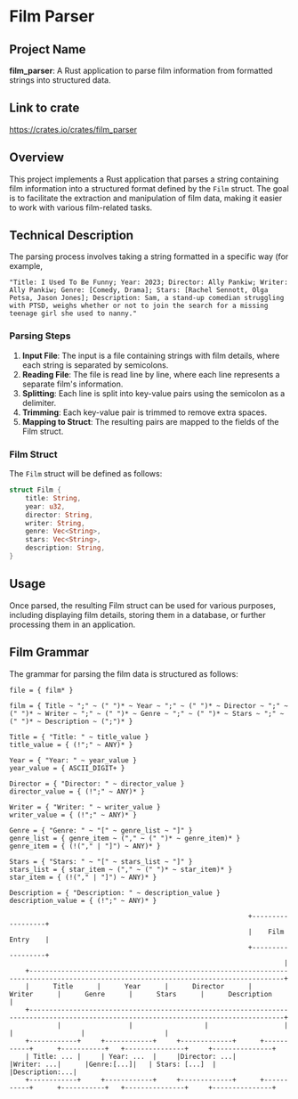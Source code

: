 # Film Parser

## Project Name
**film_parser**: A Rust application to parse film information from formatted strings into structured data.

## Link to crate
https://crates.io/crates/film_parser

## Overview
This project implements a Rust application that parses a string containing film information into a structured format defined by the `Film` struct. The goal is to facilitate the extraction and manipulation of film data, making it easier to work with various film-related tasks.

## Technical Description
The parsing process involves taking a string formatted in a specific way (for example,
```text
"Title: I Used To Be Funny; Year: 2023; Director: Ally Pankiw; Writer: Ally Pankiw; Genre: [Comedy, Drama]; Stars: [Rachel Sennott, Olga Petsa, Jason Jones]; Description: Sam, a stand-up comedian struggling with PTSD, weighs whether or not to join the search for a missing teenage girl she used to nanny."
```

### Parsing Steps
1. **Input File**: The input is a file containing strings with film details, where each string is separated by semicolons.
2. **Reading File**: The file is read line by line, where each line represents a separate film's information.
3. **Splitting**: Each line is split into key-value pairs using the semicolon as a delimiter.
4. **Trimming**: Each key-value pair is trimmed to remove extra spaces.
5. **Mapping to Struct**: The resulting pairs are mapped to the fields of the Film struct.

### Film Struct
The `Film` struct will be defined as follows:
```rust
struct Film {
    title: String,
    year: u32,
    director: String,
    writer: String,
    genre: Vec<String>,
    stars: Vec<String>,
    description: String,
}
```

## Usage
Once parsed, the resulting Film struct can be used for various purposes, including displaying film details, storing them in a database, or further processing them in an application.

## Film Grammar
The grammar for parsing the film data is structured as follows:
```text
file = { film* }

film = { Title ~ ";" ~ (" ")* ~ Year ~ ";" ~ (" ")* ~ Director ~ ";" ~ (" ")* ~ Writer ~ ";" ~ (" ")* ~ Genre ~ ";" ~ (" ")* ~ Stars ~ ";" ~ (" ")* ~ Description ~ (";")* }

Title = { "Title: " ~ title_value }
title_value = { (!";" ~ ANY)* }

Year = { "Year: " ~ year_value }
year_value = { ASCII_DIGIT+ }

Director = { "Director: " ~ director_value }
director_value = { (!";" ~ ANY)* }

Writer = { "Writer: " ~ writer_value }
writer_value = { (!";" ~ ANY)* }

Genre = { "Genre: " ~ "[" ~ genre_list ~ "]" }
genre_list = { genre_item ~ ("," ~ (" ")* ~ genre_item)* }
genre_item = { (!("," | "]") ~ ANY)* }

Stars = { "Stars: " ~ "[" ~ stars_list ~ "]" }
stars_list = { star_item ~ ("," ~ (" ")* ~ star_item)* }
star_item = { (!("," | "]") ~ ANY)* }

Description = { "Description: " ~ description_value }
description_value = { (!";" ~ ANY)* }
```

```text
                                                            +------------------+
                                                            |    Film Entry    |
                                                            +------------------+
                                                                     |
    +--------------------------------------------------------------------------------------------------------------------------------------+
    |      Title      |      Year      |      Director      |      Writer      |      Genre      |      Stars      |      Description      |
    +--------------------------------------------------------------------------------------------------------------------------------------+
            |                 |                  |                   |                  |                 |                    |
    +------------+     +------------+     +-------------+      +-----------+      +-----------+   +---------------+     +---------------+
    | Title: ... |     | Year: ...  |     |Director: ...|      |Writer: ...|      |Genre:[...]|   | Stars: [...]  |     |Description:...|
    +------------+     +------------+     +-------------+      +-----------+      +-----------+   +---------------+     +---------------+
```
